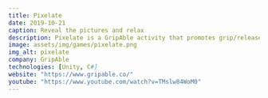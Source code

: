 ```yaml
---
title: Pixelate
date: 2019-10-21
caption: Reveal the pictures and relax
description: Pixelate is a GripAble activity that promotes grip/release for exercise and rehabilitation. A very simple mini-game, Pixelate helps achieving lots of grip/release repetitions by allowing you to uncover a series of pixelated pictures.
image: assets/img/games/pixelate.png
img_alt: pixelate
company: GripAble
technologies: [Unity, C#]
website: "https://www.gripable.co/"
youtube: "https://www.youtube.com/watch?v=TMslw84WoM0"
---
```

